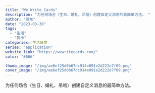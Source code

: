 ```yaml
---
title: "We Write Cards"
description: "为任何场合（生日、婚礼、吊唁）创建自定义消息的最简单方法。 "
author: "瑞东"
date: "2023-03-30"
tags:
  - "生活"
  - "贺卡"
categories: 生活日常
series: "application"
website_link: "https://wewritecards.com/"
color: "#666"

thumb_image: "/img/ae6ef25d0b67dc914e091e2d222e7f09.png"
cover_image: "/img/ae6ef25d0b67dc914e091e2d222e7f09.png"
---
```


为任何场合（生日、婚礼、吊唁）创建自定义消息的最简单方法。 